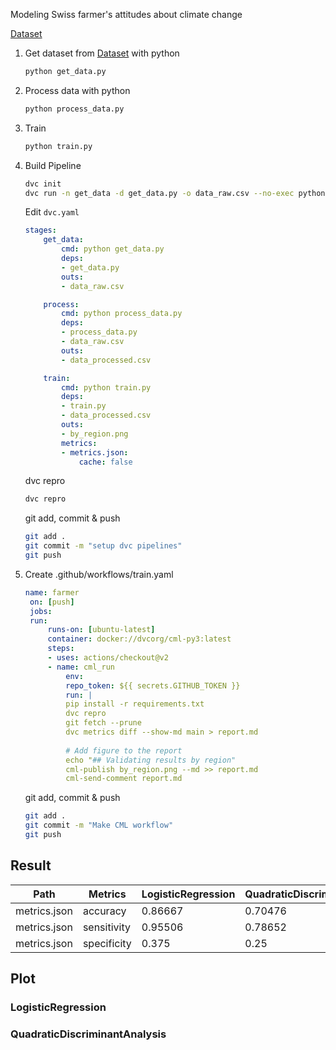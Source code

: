 Modeling Swiss farmer's attitudes about climate change

[Dataset](https://www.sciencedirect.com/science/article/pii/S2352340920303048)


1. Get dataset from [Dataset](https://www.sciencedirect.com/science/article/pii/S2352340920303048) with python
    ``` bash
    python get_data.py
    ```

2. Process data with python
    ``` bash
    python process_data.py
    ```

3. Train
    ``` bash
    python train.py
    ```

4. Build Pipeline
    ``` bash
    dvc init
    dvc run -n get_data -d get_data.py -o data_raw.csv --no-exec python get_data.py
    ```

    Edit `dvc.yaml`
    ``` yaml:dvc.yaml
    stages:
        get_data:
            cmd: python get_data.py
            deps:
            - get_data.py
            outs:
            - data_raw.csv

        process:
            cmd: python process_data.py
            deps:
            - process_data.py
            - data_raw.csv
            outs:
            - data_processed.csv

        train:
            cmd: python train.py
            deps:
            - train.py
            - data_processed.csv
            outs:
            - by_region.png
            metrics:
            - metrics.json:
                cache: false
    ```
    
    dvc repro
    ``` bash
    dvc repro
    ```

    git add, commit & push
    ```bash
    git add .
    git commit -m "setup dvc pipelines"
    git push
    ```

5. Create .github/workflows/train.yaml
   ```yaml
   name: farmer
    on: [push]
    jobs:
    run:
        runs-on: [ubuntu-latest]
        container: docker://dvcorg/cml-py3:latest
        steps:
        - uses: actions/checkout@v2
        - name: cml_run
            env:
            repo_token: ${{ secrets.GITHUB_TOKEN }}
            run: |
            pip install -r requirements.txt
            dvc repro 
            git fetch --prune
            dvc metrics diff --show-md main > report.md
            
            # Add figure to the report
            echo "## Validating results by region"
            cml-publish by_region.png --md >> report.md
            cml-send-comment report.md
    ```

    git add, commit & push
    ```bash
    git add .
    git commit -m "Make CML workflow"
    git push
    ```

## Result 
| Path         | Metrics     | LogisticRegression | QuadraticDiscriminantAnalysis | Change   |
|--------------|-------------|--------------------|-------------------------------|----------|
| metrics.json | accuracy    | 0.86667            | 0.70476                       | -0.1619  |
| metrics.json | sensitivity | 0.95506            | 0.78652                       | -0.16854 |
| metrics.json | specificity | 0.375              | 0.25                          | -0.125   |

## Plot
### LogisticRegression

### QuadraticDiscriminantAnalysis